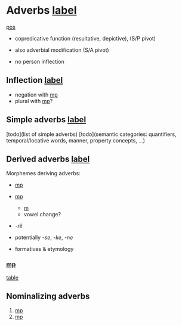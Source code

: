 # Adverbs [label](adverbs)

[pos](adv)

* copredicative function (resultative, depictive), (S/P pivot)
* also adverbial modification (S/A pivot)

* no person inflection

## Inflection [label](sec:adverbinfl)


* negation with [mp](jraneg)
* plural with [mp](jnepl)?


## Simple adverbs [label](sec:simpleadv)

[todo](list of simple adverbs)
[todo](semantic categories: quantifiers, temporal/locative words, manner, property concepts, ...)

## Derived adverbs [label](sec:derivedadv)

Morphemes deriving adverbs:

* [mp](peess)
* [mp](readvz)
    * [m](yeadvz)
    * vowel change?
* _-rë_
* potentially _-se_, _-ke_, _-ne_

* formatives & etymology

### [mp](readvz?nt)

[table](reyeadvz)

## Nominalizing adverbs

1. [mp](anonmlz)
2. [mp](minmlz)